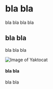 # bla bla

bla bla bla bla

## bla bla 

bla bla bla

![Image of Yaktocat](https://octodex.github.com/images/yaktocat.png)

#### bla bla 

bla bla
